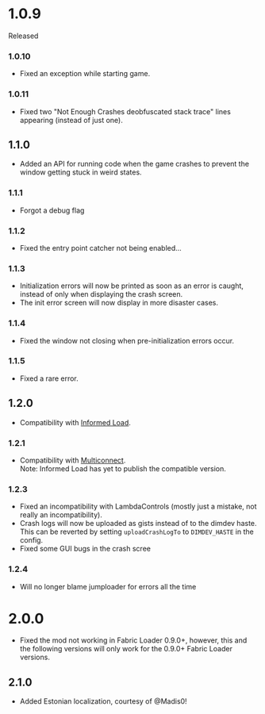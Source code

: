 # 1.0.9
Released
### 1.0.10
- Fixed an exception while starting game.
### 1.0.11
- Fixed two "Not Enough Crashes deobfuscated stack trace" lines appearing (instead of just one).
## 1.1.0
- Added an API for running code when the game crashes to prevent the window getting stuck in weird states.
### 1.1.1
- Forgot a debug flag
### 1.1.2
- Fixed the entry point catcher not being enabled...
### 1.1.3
- Initialization errors will now be printed as soon as an error is caught, instead of only when displaying the crash screen.
- The init error screen will now display in more disaster cases.
### 1.1.4
- Fixed the window not closing when pre-initialization errors occur.
### 1.1.5
- Fixed a rare error.
## 1.2.0
- Compatibility with [Informed Load](https://www.curseforge.com/minecraft/mc-mods/informed-load).
### 1.2.1
- Compatibility with [Multiconnect](https://www.curseforge.com/minecraft/mc-mods/multiconnect/files).  
Note: Informed Load has yet to publish the compatible version.
### 1.2.3
- Fixed an incompatibility with LambdaControls (mostly just a mistake, not really an incompatibility). 
- Crash logs will now be uploaded as gists instead of to the dimdev haste. This can be reverted by setting `uploadCrashLogTo` to `DIMDEV_HASTE` in the config.
- Fixed some GUI bugs in the crash scree
### 1.2.4
- Will no longer blame jumploader for errors all the time
# 2.0.0
- Fixed the mod not working in Fabric Loader 0.9.0+, however, this and the following versions will only work for the 0.9.0+ Fabric Loader versions.
## 2.1.0
- Added Estonian localization, courtesy of @Madis0! 
